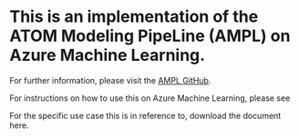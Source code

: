 # This is an implementation of the ATOM Modeling PipeLine (AMPL) on Azure Machine Learning.

For further information, please visit the [AMPL GitHub](https://github.com/ATOMScience-org/AMPL).

For instructions on how to use this on Azure Machine Learning, please see 

For the specific use case this is in reference to, download the document here.
